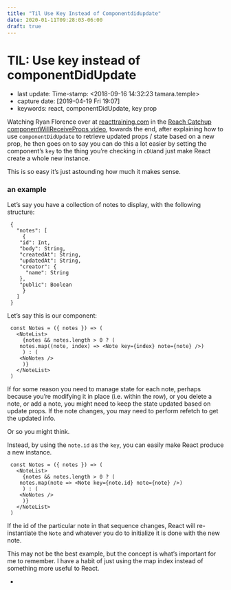 ```yaml
---
title: "Til Use Key Instead of Componentdidupdate"
date: 2020-01-11T09:28:03-06:00
draft: true
---
```


# TIL: Use key instead of componentDidUpdate

* last update: Time-stamp: &lt;2018-09-16 14:32:23 tamara.temple&gt;
* capture date: \[2019-04-19 Fri 19:07\]
* keywords: react, componentDidUpdate, key prop

Watching Ryan Florence over at [reacttraining.com](https://www.reacttraining.com/) in the [Reach Catchup componentWillReceiveProps video](https://courses.reacttraining.com/courses/354571/lectures/5449516), towards the end, after explaining how to use `componentDidUpdate` to retrieve updated props / state based on a new prop, he then goes on to say you can do this a lot easier by setting the component’s `key` to the thing you’re checking in `cDU`and just make React create a whole new instance.

This is so easy it’s just astounding how much it makes sense.

### an example

Let’s say you have a collection of notes to display, with the following structure:

```text
 {
   "notes": [
     {
	"id": Int,
	"body": String,
	"createdAt": String,
	"updatedAt": String,
	"creator": {
	  "name": String
	},
	"public": Boolean
     }
   ]
 }

```

Let’s say this is our component:

```text
 const Notes = ({ notes }) => (
   <NoteList>
     {notes && notes.length > 0 ? (
	notes.map((note, index) => <Note key={index} note={note} />)
     ) : (
	<NoNotes />
     )}
   </NoteList>
 )
```

If for some reason you need to manage state for each note, perhaps because you’re modifying it in place \(i.e. within the row\), or you delete a note, or add a note, you might need to keep the state updated based on update props. If the note changes, you may need to perform refetch to get the updated info.

Or so you might think.

Instead, by using the `note.id` as the `key`, you can easily make React produce a new instance.

```text
 const Notes = ({ notes }) => (
   <NoteList>
     {notes && notes.length > 0 ? (
	notes.map(note => <Note key={note.id} note={note} />)
     ) : (
	<NoNotes />
     )}
   </NoteList>
 )
```

If the id of the particular note in that sequence changes, React will re-instantiate the `Note` and whatever you do to initialize it is done with the new note.

This may not be the best example, but the concept is what’s important for me to remember. I have a habit of just using the map index instead of something more useful to React.

* 
